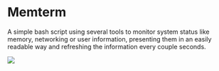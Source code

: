 # Memterm
A simple bash script using several tools to monitor system status like memory, networking or user information, presenting them in an easily readable way and refreshing the information every couple seconds.

![](http://inf-server.inf.uth.gr/~sevangelou/items/memterm.png)

